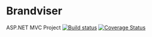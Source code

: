 # Brandviser
ASP.NET MVC Project
[![Build status](https://ci.appveyor.com/api/projects/status/ifyo8nvkpvqdx7om?svg=true)](https://ci.appveyor.com/project/martinst1/brandviser)
[![Coverage Status](https://coveralls.io/repos/github/martinst1/Brandviser/badge.svg?branch=master)](https://coveralls.io/github/martinst1/Brandviser?branch=master)